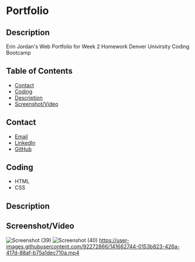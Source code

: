 # Portfolio

## Description
Erin Jordan's Web Portfolio for Week 2 Homework Denver Univirsity Coding Bootcamp
## Table of Contents
* [Contact](#Contact)
* [Coding](#Coding)
* [Description](#Description)
* [Screenshot/Video](#Screenshot/Video)
## Contact
* <a href="https://erinjordan2790@gmail.com">Email</a> <br>
* <a href="https://www.linkedin.com/in/erin-jordan-b04210223/">LinkedIn</a> <br>
* <a href="https://github.com/ErinJordan222">GitHub</a> <br>
## Coding
* HTML
* CSS
## Description

## Screenshot/Video
![Screenshot (39)](https://user-images.githubusercontent.com/92272866/141662767-9ca63be9-adcd-4b8e-ab5f-e13fba1011d4.png)
![Screenshot (40)](https://user-images.githubusercontent.com/92272866/141662770-9fa104e3-44c0-47b2-a3a0-11ef2f366d24.png)
https://user-images.githubusercontent.com/92272866/141662744-0153b823-426a-417d-88af-b75a1dec710a.mp4

